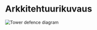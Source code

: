 # Arkkitehtuurikuvaus
![Tower defence diagram](https://user-images.githubusercontent.com/75444708/163033329-04a8490b-79b4-487c-9865-beae8cf1d038.png)
